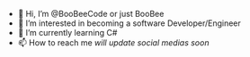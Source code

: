 - 👋 Hi, I’m @BooBeeCode or just BooBee
- 👀 I’m interested in becoming a software Developer/Engineer
- 🌱 I’m currently learning C#
- 📫 How to reach me *will update social medias soon*

<!---
BooBeeCode/BooBeeCode is a ✨ special ✨ repository because its `README.md` (this file) appears on your GitHub profile.
You can click the Preview link to take a look at your changes.
--->
